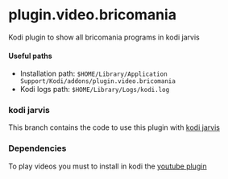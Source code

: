 # plugin.video.bricomania

Kodi plugin to show all bricomania programs in kodi jarvis

#### Useful paths

* Installation path: ``$HOME/Library/Application Support/Kodi/addons/plugin.video.bricomania``
* Kodi logs path: ``$HOME/Library/Logs/kodi.log``

### kodi jarvis

This branch contains the code to use this plugin with [kodi jarvis](https://kodi.tv/article/kodi-161-%E2%80%93-jarvis-%E2%80%93-mark-xvi)


### Dependencies

To play videos you must to install in kodi the [youtube plugin](https://kodi.wiki/view/Add-on:YouTube)

